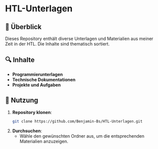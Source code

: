 # HTL-Unterlagen

## 🔖 Überblick
Dieses Repository enthält diverse Unterlagen und Materialien aus meiner Zeit in der HTL. Die Inhalte sind thematisch sortiert.

## 🔍 Inhalte
- **Programmierunterlagen**
- **Technische Dokumentationen**
- **Projekte und Aufgaben** 

## 🔧 Nutzung
1. **Repository klonen**:
   ```bash
   git clone https://github.com/Benjamin-Bs/HTL-Unterlagen.git
   ```
2. **Durchsuchen**:
   - Wähle den gewünschten Ordner aus, um die entsprechenden Materialien anzuzeigen.

